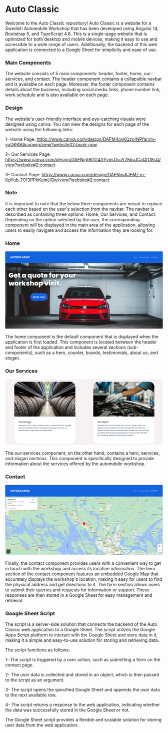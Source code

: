 # Auto Classic
Welcome to the Auto Classic repository! Auto Classic is a website for a Swedish Automobile Workshop that has been developed using Angular 14, Bootstrap 5, and TypeScript 4.8. This is a single-page website that is optimized for both desktop and mobile devices, making it easy to use and accessible to a wide range of users. Additionally, the backend of this web application is connected to a Google Sheet for simplicity and ease of use.

### Main Components
The website consists of 5 main components: header, footer, home, our-services, and contact. The header component contains a collapsible navbar and is available on each page. Moreover, the footer component contains details about the business, including social media links, phone number link, work schedule and is also available on each page.

### Design
The website's user-friendly interface and eye-catching visuals were designed using canva. You can view the designs for each page of the website using the following links:

1- Home Page: https://www.canva.com/design/DAFM4ovKQzo/NPfarxtv-yuDKKB4cupwjg/view?website#2:book-now

2- Our Services Page: https://www.canva.com/design/DAFNigt6GG4/IYydsOsuY78bvJCaQfO8sQ/view?website#2:contact

3- Contact Page: https://www.canva.com/design/DAFNindIJEM/-m-KpYub_T013PPkKumUQw/view?website#2:contact

### Note
It is important to note that the below three components are meant to replace each other based on the user's selection from the navbar. The navbar is described as containing three options: Home, Our Services, and Contact. Depending on the option selected by the user, the corresponding component will be displayed in the main area of the application, allowing users to easily navigate and access the information they are looking for.

### Home
![alt text](https://github.com/Abbas-Borji/AutoClassic/blob/main/Screenshots/1.png?raw=true)

The home component is the default component that is displayed when the application is first loaded. This component is located between the header and footer of the application and includes several sections (sub-components), such as a hero, counter, brands, testimonials, about us, and slogan.

### Our Services
![alt text](https://github.com/Abbas-Borji/AutoClassic/blob/main/Screenshots/5.png?raw=true)

The our-services component, on the other hand, contains a hero, services, and slogan sections. This component is specifically designed to provide information about the services offered by the automobile workshop.

### Contact
![alt text](https://github.com/Abbas-Borji/AutoClassic/blob/main/Screenshots/8.png?raw=true)

Finally, the contact component provides users with a convenient way to get in touch with the workshop and access its location information. The hero section of the contact component features an embedded Google Map that accurately displays the workshop's location, making it easy for users to find the physical address and get directions to it. The form section allows users to submit their queries and requests for information or support. These responses are then stored in a Google Sheet for easy management and retrieval.

### Google Sheet Script
The script is a server-side solution that connects the backend of the Auto Classic web application to a Google Sheet. The script utilizes the Google Apps Script platform to interact with the Google Sheet and store data in it, making it a simple and easy-to-use solution for storing and retrieving data.

The script functions as follows:

1- The script is triggered by a user action, such as submitting a form on the contact page.

2- The user data is collected and stored in an object, which is then passed to the script as an argument.

3- The script opens the specified Google Sheet and appends the user data to the next available row.

4- The script returns a response to the web application, indicating whether the data was successfully stored in the Google Sheet or not.

The Google Sheet script provides a flexible and scalable solution for storing user data from the web application.
